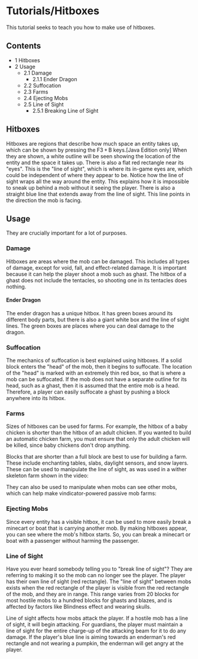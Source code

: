 # Tutorials/Hitboxes
This tutorial seeks to teach you how to make use of hitboxes.

## Contents
- 1 Hitboxes
- 2 Usage
	- 2.1 Damage
		- 2.1.1 Ender Dragon
	- 2.2 Suffocation
	- 2.3 Farms
	- 2.4 Ejecting Mobs
	- 2.5 Line of Sight
		- 2.5.1 Breaking Line of Sight

## Hitboxes
Hitboxes are regions that describe how much space an entity takes up, which can be shown by pressing the F3 + B keys.‌[Java Edition  only] When they are shown, a white outline will be seen showing the location of the entity and the space it takes up. There is also a flat red rectangle near its "eyes". This is the "line of sight", which is where its in-game eyes are, which could be independent of where they appear to be. Notice how the line of sight wraps all the way around the entity. This explains how it is impossible to sneak up behind a mob without it seeing the player. There is also a straight blue line that extends away from the line of sight. This line points in the direction the mob is facing.

## Usage
They are crucially important for a lot of purposes.

### Damage
Hitboxes are areas where the mob can be damaged. This includes all types of damage, except for void, fall, and effect-related damage. It is important because it can help the player shoot a mob such as ghast. The hitbox of a ghast does not include the tentacles, so shooting one in its tentacles does nothing.

#### Ender Dragon
The ender dragon has a unique hitbox. It has green boxes around its different body parts, but there is also a giant white box and the line of sight lines. The green boxes are places where you can deal damage to the dragon.

### Suffocation
The mechanics of suffocation is best explained using hitboxes. If a solid block enters the "head" of the mob, then it begins to suffocate. The location of the "head" is marked with an extremely thin red box, so that is where a mob can be suffocated. If the mob does not have a separate outline for its head, such as a ghast, then it is assumed that the entire mob is a head. Therefore, a player can easily suffocate a ghast by pushing a block anywhere into its hitbox.

### Farms
Sizes of hitboxes can be used for farms. For example, the hitbox of a baby chicken is shorter than the hitbox of an adult chicken. If you wanted to build an automatic chicken farm, you must ensure that only the adult chicken will be killed, since baby chickens don't drop anything.

Blocks that are shorter than a full block are best to use for building a farm. These include enchanting tables, slabs, daylight sensors, and snow layers. These can be used to manipulate the line of sight, as was used in a wither skeleton farm shown in the video:




They can also be used to manipulate when mobs can see other mobs, which can help make vindicator-powered passive mob farms:




### Ejecting Mobs
Since every entity has a visible hitbox, it can be used to more easily break a minecart or boat that is carrying another mob. By making hitboxes appear, you can see where the mob's hitbox starts. So, you can break a minecart or boat with a passenger without harming the passenger.

### Line of Sight
Have you ever heard somebody telling you to "break line of sight"? They are referring to making it so the mob can no longer see the player. The player has their own line of sight (red rectangle). The "line of sight" between mobs exists when the red rectangle of the player is visible from the red rectangle of the mob, and they are in range. This range varies from 20 blocks for most hostile mobs to a hundred blocks for ghasts and blazes, and is affected by factors like Blindness effect and wearing skulls.

Line of sight affects how mobs attack the player. If a hostile mob has a line of sight, it will begin attacking. For guardians, the player must maintain a line of sight for the entire charge-up of the attacking beam for it to do any damage. If the player's blue line is aiming towards an enderman's red rectangle and not wearing a pumpkin, the enderman will get angry at the player.

